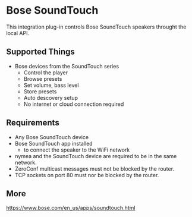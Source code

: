 # Bose SoundTouch

This integration plug-in controls Bose SoundTouch speakers throught the local API.

## Supported Things

* Bose devices from the SoundTouch series
	* Control the player
	* Browse presets
	* Set volume, bass level
	* Store presets
	* Auto descovery setup
	* No internet or cloud connection required 

## Requirements

* Any Bose SoundTouch device
* Bose SoundTouch app installed
	* to connect the speaker to the WiFi network 
* nymea and the SoundTouch device are required to be in the same network.
* ZeroConf multicast messages must not be blocked by the router.
* TCP sockets on port 80 must nor be blocked by the router.


## More

https://www.bose.com/en_us/apps/soundtouch.html
